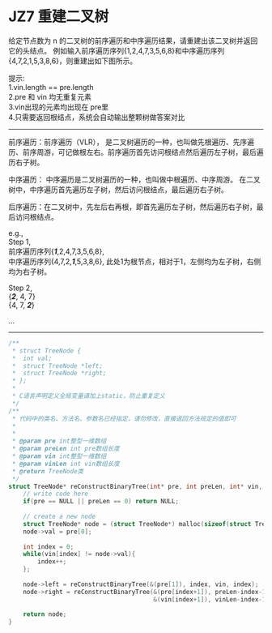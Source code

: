# JZ7 重建二叉树

给定节点数为 n 的二叉树的前序遍历和中序遍历结果，请重建出该二叉树并返回它的头结点。
例如输入前序遍历序列{1,2,4,7,3,5,6,8}和中序遍历序列{4,7,2,1,5,3,8,6}，则重建出如下图所示。  

提示:  
1.vin.length == pre.length  
2.pre 和 vin 均无重复元素  
3.vin出现的元素均出现在 pre里  
4.只需要返回根结点，系统会自动输出整颗树做答案对比  

---  

前序遍历：前序遍历（VLR）， 是二叉树遍历的一种，也叫做先根遍历、先序遍历、前序周游，可记做根左右。前序遍历首先访问根结点然后遍历左子树，最后遍历右子树。

中序遍历： 中序遍历是二叉树遍历的一种，也叫做中根遍历、中序周游。 在二叉树中，中序遍历首先遍历左子树，然后访问根结点，最后遍历右子树。  

后序遍历：在二叉树中，先左后右再根，即首先遍历左子树，然后遍历右子树，最后访问根结点。  

e.g.,   
Step 1,  
前序遍历序列{***1***,2,4,7,3,5,6,8},  
中序遍历序列{4,7,2,***1***,5,3,8,6}, 此处1为根节点，相对于1，左侧均为左子树，右侧均为右子树。  


Step 2,  
{***2***, 4, 7}  
{4, 7, ***2***}

...

---

```c
/**
 * struct TreeNode {
 *	int val;
 *	struct TreeNode *left;
 *	struct TreeNode *right;
 * };
 *
 * C语言声明定义全局变量请加上static，防止重复定义
 */
/**
 * 代码中的类名、方法名、参数名已经指定，请勿修改，直接返回方法规定的值即可
 *
 * 
 * @param pre int整型一维数组 
 * @param preLen int pre数组长度
 * @param vin int整型一维数组 
 * @param vinLen int vin数组长度
 * @return TreeNode类
 */
struct TreeNode* reConstructBinaryTree(int* pre, int preLen, int* vin, int vinLen ) {
    // write code here
    if(pre == NULL || preLen == 0) return NULL; 
    
    // create a new node 
    struct TreeNode* node = (struct TreeNode*) malloc(sizeof(struct TreeNode));
    node->val = pre[0];
    
    int index = 0;
    while(vin[index] != node->val){
        index++;
    };
    
    node->left = reConstructBinaryTree(&(pre[1]), index, vin, index);
    node->right = reConstructBinaryTree(&(pre[index+1]), preLen-index-1, 
                                        &(vin[index+1]), vinLen-index-1);
    
    return node; 
}
```
